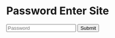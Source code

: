 # Password Enter Site

<input class="pass" type="text" id="passinput" placeholder="Password">
<input class="button" onclick="passcheck()" id="checkbtn" type="submit" />

<script src="https://code.jquery.com/jquery-3.6.0.min.js"></script>
<script>function passcheck(){
if ($('.pass').val() == "031-12") {
    window.location.href = "031-12.html";
} else {
    $(".pass").val("");
    $('.pass').attr('placeholder', 'Password');
}
}
</script>

<script>
    // Get the input field
var input = document.getElementById("passinput");

// Execute a function when the user releases a key on the keyboard
input.addEventListener("keyup", function(event) {
  // Number 13 is the "Enter" key on the keyboard
  if (event.keyCode === 13) {
    passcheck()
  }
});
